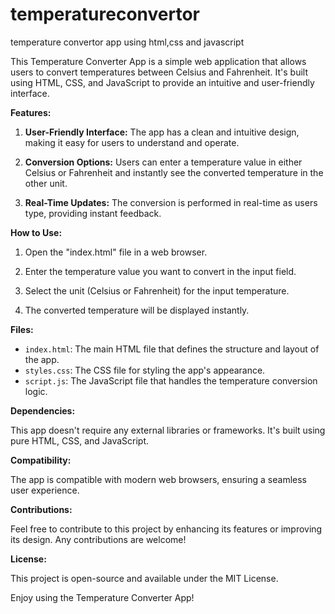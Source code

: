 # temperatureconvertor
temperature convertor app using html,css and javascript

This Temperature Converter App is a simple web application that allows users to convert temperatures between Celsius and Fahrenheit. It's built using HTML, CSS, and JavaScript to provide an intuitive and user-friendly interface.

**Features:**

1. **User-Friendly Interface:** The app has a clean and intuitive design, making it easy for users to understand and operate.

2. **Conversion Options:** Users can enter a temperature value in either Celsius or Fahrenheit and instantly see the converted temperature in the other unit.

3. **Real-Time Updates:** The conversion is performed in real-time as users type, providing instant feedback.

**How to Use:**

1. Open the "index.html" file in a web browser.

2. Enter the temperature value you want to convert in the input field.

3. Select the unit (Celsius or Fahrenheit) for the input temperature.

4. The converted temperature will be displayed instantly.

**Files:**

- `index.html`: The main HTML file that defines the structure and layout of the app.
- `styles.css`: The CSS file for styling the app's appearance.
- `script.js`: The JavaScript file that handles the temperature conversion logic.

**Dependencies:**

This app doesn't require any external libraries or frameworks. It's built using pure HTML, CSS, and JavaScript.

**Compatibility:**

The app is compatible with modern web browsers, ensuring a seamless user experience.

**Contributions:**

Feel free to contribute to this project by enhancing its features or improving its design. Any contributions are welcome!

**License:**

This project is open-source and available under the MIT License.

Enjoy using the Temperature Converter App!
